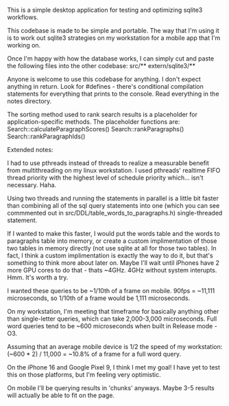 This is a simple desktop application for testing and optimizing sqlite3 workflows.

This codebase is made to be simple and portable. The way that I'm using it is to work out sqlite3 strategies on my workstation for a mobile app that I'm working on.

Once I'm happy with how the database works, I can simply cut and paste the following files into the other codebase:
  src/**
  extern/sqlite3/**

Anyone is welcome to use this codebase for anything. I don't expect anything in return.
Look for #defines - there's conditional compilation statements for everything that prints to the console.
Read everything in the notes directory.

The sorting method used to rank search results is a placeholder for application-specific methods.
The placeholder functions are:
  Search::calculateParagraphScores()
	Search::rankParagraphs()
	Search::rankParagraphIds()




Extended notes:

I had to use pthreads instead of threads to realize a measurable benefit from multithreading on my linux workstation.
I used pthreads' realtime FIFO thread priority with the highest level of schedule priority which... isn't necessary. Haha. 

Using two threads and running the statements in parallel is a little bit faster than combining all of the sql query statements into one (which you can see commmented out in src/DDL/table_words_to_paragraphs.h) single-threaded statement.

If I wanted to make this faster, I would put the words table and the words to paragraphs table into memory, or create a custom implimentation of those two tables in memory directly (not use sqlite at all for those two tables).
In fact, I think a custom implimentation is exactly the way to do it, but that's something to think more about later on.
Maybe I'll wait until iPhones have 2 more GPU cores to do that - thats ~4GHz. 4GHz without system interupts. Hmm. It's worth a try.

I wanted these queries to be ~1/10th of a frame on mobile. 
90fps = ~11,111 microseconds, so 1/10th of a frame would be 1,111 microseconds.

On my workstation, I'm meeting that timeframe for basically anything other than single-letter queries, which can take 2,000-3,000 microseconds.
Full word queries tend to be ~600 microseconds when built in Release mode -O3.

Assuming that an average mobile device is 1/2 the speed of my workstation:
(~600 * 2) / 11,000 = ~10.8% of a frame for a full word query.

On the iPhone 16 and Google Pixel 9, I think I met my goal! I have yet to test this on those platforms, but I'm feeling very optimistic.

On mobile I'll be querying results in 'chunks' anyways. Maybe 3-5 results will actually be able to fit on the page.
